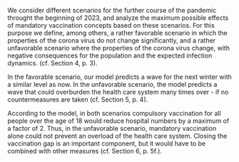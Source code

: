 We consider different scenarios for the further course of the pandemic throught the beginning of 2023, and analyze the maximum possible effects of mandatory vaccination concepts based on these scenarios. For this purpose we define, among others, a rather favorable scenario in which the properties of the corona virus do not change significantly, and a rather unfavorable scenario where the properties of the corona virus change, with negative consequences for the population and the expected infection dynamics. (cf. Section 4, p. 3).

In the favorable scenario, our model predicts a wave for the next winter with a similar level as now. In the unfavorable scenario, the model predicts a wave that could overburden the health care system many times over - if no countermeasures are taken (cf. Section 5, p. 4).

According to the model, in both scenarios compulsory vaccination for all people over the age of 18 would reduce hospital numbers by a maximum of a factor of 2. Thus, in the unfavorable scenario, mandatory vaccination alone could not prevent an overload of the health care system. Closing the vaccination gap is an important component, but it would have to be combined with other measures (cf. Section 6, p. 5f.).
